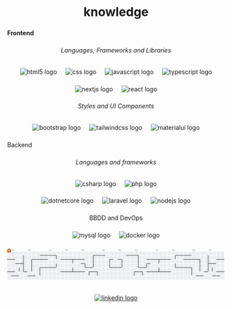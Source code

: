<h1 align="center">knowledge</h1>

###

<h4 align="left">Frontend</h4>

###

<h6 align="center">Languages, Frameworks and Libraries</h6>

###

<div align="center">
  <img src="https://skillicons.dev/icons?i=html" height="50" alt="html5 logo"  />
  <img width="12" />
  <img src="https://skillicons.dev/icons?i=css" height="50" alt="css logo"  />
  <img width="12" />
  <img src="https://skillicons.dev/icons?i=js" height="50" alt="javascript logo"  />
  <img width="12" />
  <img src="https://skillicons.dev/icons?i=ts" height="50" alt="typescript logo"  />
</div>

###

<div align="center">
  <img src="https://skillicons.dev/icons?i=nextjs" height="50" alt="nextjs logo"  />
  <img width="12" />
  <img src="https://skillicons.dev/icons?i=react" height="50" alt="react logo"  />
</div>

###

<h6 align="center">Styles and UI Components</h6>

###

<div align="center">
  <img src="https://skillicons.dev/icons?i=bootstrap" height="50" alt="bootstrap logo"  />
  <img width="12" />
  <img src="https://skillicons.dev/icons?i=tailwind" height="50" alt="tailwindcss logo"  />
  <img width="12" />
  <img src="https://skillicons.dev/icons?i=materialui" height="50" alt="materialui logo"  />
</div>

###

<p align="left">Backend</p>

###

<h6 align="center">Languages and frameworks</h6>

###

<div align="center">
  <img src="https://skillicons.dev/icons?i=cs" height="50" alt="csharp logo"  />
  <img width="12" />
  <img src="https://cdn.jsdelivr.net/gh/devicons/devicon/icons/php/php-original.svg" height="50" alt="php logo"  />
</div>

###

<div align="center">
  <img src="https://cdn.jsdelivr.net/gh/devicons/devicon/icons/dotnetcore/dotnetcore-original.svg" height="50" alt="dotnetcore logo"  />
  <img width="12" />
  <img src="https://skillicons.dev/icons?i=laravel" height="50" alt="laravel logo"  />
  <img width="12" />
  <img src="https://skillicons.dev/icons?i=nodejs" height="50" alt="nodejs logo"  />
</div>

###

<p align="center">BBDD and DevOps</p>

###

<div align="center">
  <img src="https://cdn.jsdelivr.net/gh/devicons/devicon/icons/mysql/mysql-original.svg" height="50" alt="mysql logo"  />
  <img width="12" />
  <img src="https://cdn.jsdelivr.net/gh/devicons/devicon/icons/docker/docker-original.svg" height="50" alt="docker logo"  />
</div>

###

<picture>
  <source media="(prefers-color-scheme: dark)" srcset="https://raw.githubusercontent.com/meigemn/meigemn/output/pacman-contribution-graph-dark.svg">
  <source media="(prefers-color-scheme: light)" srcset="https://raw.githubusercontent.com/meigemn/meigemn/output/pacman-contribution-graph.svg">
  <img alt="pacman contribution graph" src="https://raw.githubusercontent.com/meigemn/meigemn/output/pacman-contribution-graph.svg">
</picture>

###

<div align="center">
  <a href="https://www.linkedin.com/in/carlos-carrasco-carmona-574a17245/" target="_blank">
    <img src="https://img.shields.io/static/v1?message=LinkedIn&logo=linkedin&label=&color=0077B5&logoColor=white&labelColor=&style=for-the-badge" height="25" alt="linkedin logo"  />
  </a>
</div>

###
